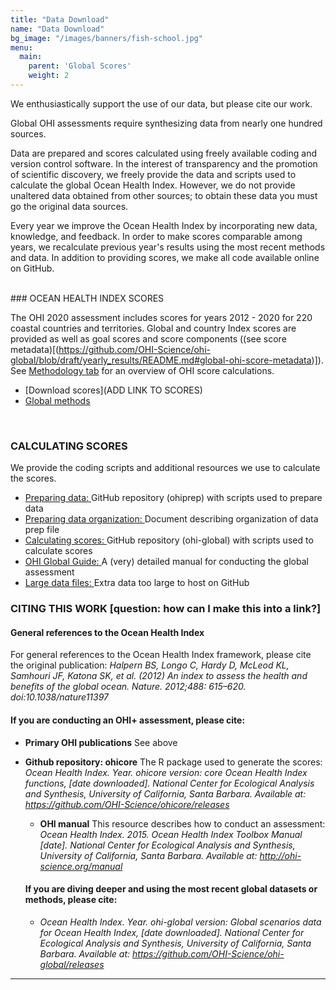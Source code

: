 ```yaml
---
title: "Data Download"
name: "Data Download"
bg_image: "/images/banners/fish-school.jpg"
menu:
  main:
    parent: 'Global Scores'
    weight: 2
---
```

We enthusiastically support the use of our data, but please cite our work.

Global OHI assessments require synthesizing data from nearly one hundred sources. 

Data are prepared and scores calculated using freely available coding and version control software. In the interest of transparency and the promotion of scientific discovery, we freely provide the data and scripts used to calculate the global Ocean Health Index. However, we do not provide unaltered data obtained from other sources; to obtain these data you must go the original data sources.

Every year we improve the Ocean Health Index by incorporating new data, knowledge, and feedback. In order to make scores comparable among years, we recalculate previous year's results using the most recent methods and data. In addition to providing scores, we make all code available online on GitHub.  

<br>
### OCEAN HEALTH INDEX SCORES

The OHI 2020 assessment includes scores for years 2012 - 2020 for 220 coastal countries and territories.  Global and country Index scores are provided as well as goal scores and score components ((see score metadata)[(https://github.com/OHI-Science/ohi-global/blob/draft/yearly_results/README.md#global-ohi-score-metadata)]).  See [Methodology tab](https://ohi-science.org/OHI-website/methodology/) for an overview of OHI score calculations. 

- [Download scores](ADD LINK TO SCORES) 
- [Global methods](http://htmlpreview.github.io/?https://github.com/OHI-Science/ohi-global/published/documents/methods/Supplement.html)

<br>

### CALCULATING SCORES
We provide the coding scripts and additional resources we use to calculate the scores.

- [Preparing data: ](https://github.com/OHI-Science/ohiprep_v2019) GitHub repository (ohiprep) with scripts used to prepare data
- [Preparing data organization: ](https://github.com/OHI-Science/ohiprep_v2018/blob/gh-pages/src/dataOrganization_SOP.md#sop-for-data-management-for-ocean-health-index-assessments) Document describing organization of data prep file 
- [Calculating scores: ](https://github.com/OHI-Science/ohi-global/releases) GitHub repository (ohi-global) with scripts used to calculate scores
- [OHI Global Guide: ](http://ohi-science.org/ohi-global-guide/index.html) A (very) detailed manual for conducting the global assessment
- [Large data files: ](https://mazu.nceas.ucsb.edu/data/) Extra data too large to host on GitHub


### CITING THIS WORK  [question: how can I make this into a link?]

#### General references to the Ocean Health Index
For general references to the Ocean Health Index framework, please cite the original publication:
  *Halpern BS, Longo C, Hardy D, McLeod KL, Samhouri JF, Katona SK, et al. (2012) An index to assess the health and benefits of the global ocean. Nature. 2012;488: 615–620. doi:10.1038/nature11397*
  

#### If you are conducting an OHI+ assessment, please cite:

- **Primary OHI publications** See above

- **Github repository: ohicore** The R package used to generate the scores:
  *Ocean Health Index. Year. ohicore version: core Ocean Health Index functions, [date downloaded]. National Center for Ecological Analysis and Synthesis, University of California, Santa Barbara. Available at: https://github.com/OHI-Science/ohicore/releases*
  
  - **OHI manual** This resource describes how to conduct an assessment:
  *Ocean Health Index. 2015. Ocean Health Index Toolbox Manual [date]. National Center for Ecological Analysis and Synthesis, University of California, Santa Barbara. Available at: http://ohi-science.org/manual* 
  
  
  #### If you are diving deeper and using the most recent global datasets or methods, please cite:
  
  -  *Ocean Health Index. Year. ohi-global version: Global scenarios data for Ocean Health Index, [date downloaded]. National Center for Ecological Analysis and Synthesis, University of California, Santa Barbara. Available at: https://github.com/OHI-Science/ohi-global/releases*
  
---- 

